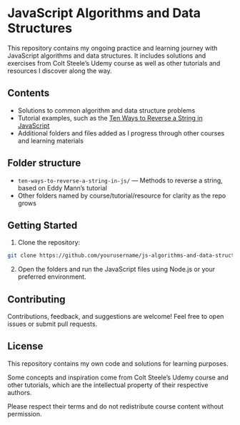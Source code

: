 # JavaScript Algorithms and Data Structures

This repository contains my ongoing practice and learning journey with JavaScript algorithms and data structures. It includes solutions and exercises from Colt Steele’s Udemy course as well as other tutorials and resources I discover along the way.

## Contents

- Solutions to common algorithm and data structure problems  
- Tutorial examples, such as the [Ten Ways to Reverse a String in JavaScript](https://eddmann.com/posts/ten-ways-to-reverse-a-string-in-javascript/)  
- Additional folders and files added as I progress through other courses and learning materials

## Folder structure

- `ten-ways-to-reverse-a-string-in-js/` — Methods to reverse a string, based on Eddy Mann’s tutorial  
- Other folders named by course/tutorial/resource for clarity as the repo grows

## Getting Started

1. Clone the repository:

```bash
git clone https://github.com/yourusername/js-algorithms-and-data-structures.git
```
2. Open the folders and run the JavaScript files using Node.js or your preferred environment.

## Contributing
Contributions, feedback, and suggestions are welcome! Feel free to open issues or submit pull requests.

## License

This repository contains my own code and solutions for learning purposes.

Some concepts and inspiration come from Colt Steele’s Udemy course and other tutorials, which are the intellectual property of their respective authors.

Please respect their terms and do not redistribute course content without permission.
